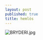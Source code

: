 ```yaml
---
layout: post
published: true
title: hemlös
---
```

![BRYDERI.jpg]({{site.baseurl}}/assets/images/posts/BRYDERI.jpg)
